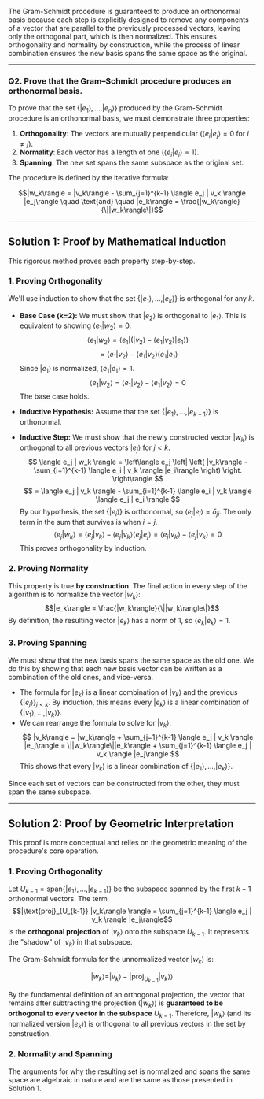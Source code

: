 The Gram-Schmidt procedure is guaranteed to produce an orthonormal basis because each step is explicitly designed to remove any components of a vector that are parallel to the previously processed vectors, leaving only the orthogonal part, which is then normalized. This ensures orthogonality and normality by construction, while the process of linear combination ensures the new basis spans the same space as the original.

***

### **Q2. Prove that the Gram–Schmidt procedure produces an orthonormal basis.**

To prove that the set $\{|e_1\rangle, \dots, |e_n\rangle\}$ produced by the Gram-Schmidt procedure is an orthonormal basis, we must demonstrate three properties:
1.  **Orthogonality**: The vectors are mutually perpendicular ($\langle e_i | e_j \rangle = 0$ for $i \neq j$).
2.  **Normality**: Each vector has a length of one ($\langle e_i | e_i \rangle = 1$).
3.  **Spanning**: The new set spans the same subspace as the original set.

The procedure is defined by the iterative formula:

$$|w_k\rangle = |v_k\rangle - \sum_{j=1}^{k-1} \langle e_j | v_k \rangle |e_j\rangle \quad \text{and} \quad |e_k\rangle = \frac{|w_k\rangle}{\||w_k\rangle\|}$$

---

## **Solution 1: Proof by Mathematical Induction**

This rigorous method proves each property step-by-step.

### **1. Proving Orthogonality**
We'll use induction to show that the set $\{|e_1\rangle, \dots, |e_k\rangle\}$ is orthogonal for any $k$.

* **Base Case (k=2):** We must show that $|e_2\rangle$ is orthogonal to $|e_1\rangle$. This is equivalent to showing $\langle e_1 | w_2 \rangle = 0$.
    $$
    \langle e_1 | w_2 \rangle = \langle e_1 | \left( |v_2\rangle - \langle e_1 | v_2 \rangle |e_1\rangle \right)
    $$
    $$
    = \langle e_1 | v_2 \rangle - \langle e_1 | v_2 \rangle \langle e_1 | e_1 \rangle
    $$
    Since $|e_1\rangle$ is normalized, $\langle e_1 | e_1 \rangle = 1$.
    $$
    \langle e_1 | w_2 \rangle = \langle e_1 | v_2 \rangle - \langle e_1 | v_2 \rangle = 0
    $$
    The base case holds.

* **Inductive Hypothesis:** Assume that the set $\{|e_1\rangle, \dots, |e_{k-1}\rangle\}$ is orthonormal.

* **Inductive Step:** We must show that the newly constructed vector $|w_k\rangle$ is orthogonal to all previous vectors $|e_j\rangle$ for $j < k$.
    $$
    \langle e_j | w_k \rangle = \left\langle e_j \left| \left( |v_k\rangle - \sum_{i=1}^{k-1} \langle e_i | v_k \rangle |e_i\rangle \right) \right. \right\rangle
    $$
    $$
    = \langle e_j | v_k \rangle - \sum_{i=1}^{k-1} \langle e_i | v_k \rangle \langle e_j | e_i \rangle
    $$
    By our hypothesis, the set $\{|e_i\rangle\}$ is orthonormal, so $\langle e_j | e_i \rangle = \delta_{ji}$. The only term in the sum that survives is when $i=j$.
    $$
    \langle e_j | w_k \rangle = \langle e_j | v_k \rangle - \langle e_j | v_k \rangle \langle e_j | e_j \rangle = \langle e_j | v_k \rangle - \langle e_j | v_k \rangle = 0
    $$
    This proves orthogonality by induction.

### **2. Proving Normality**
This property is true **by construction**. The final action in every step of the algorithm is to normalize the vector $|w_k\rangle$:
$$|e_k\rangle = \frac{|w_k\rangle}{\||w_k\rangle\|}$$
By definition, the resulting vector $|e_k\rangle$ has a norm of 1, so $\langle e_k | e_k \rangle = 1$.

### **3. Proving Spanning**
We must show that the new basis spans the same space as the old one. We do this by showing that each new basis vector can be written as a combination of the old ones, and vice-versa.
* The formula for $|e_k\rangle$ is a linear combination of $|v_k\rangle$ and the previous $\{|e_j\rangle\}_{j<k}$. By induction, this means every $|e_k\rangle$ is a linear combination of $\{|v_1\rangle, \dots, |v_k\rangle\}$.
* We can rearrange the formula to solve for $|v_k\rangle$:
    $$
    |v_k\rangle = |w_k\rangle + \sum_{j=1}^{k-1} \langle e_j | v_k \rangle |e_j\rangle = \||w_k\rangle\||e_k\rangle + \sum_{j=1}^{k-1} \langle e_j | v_k \rangle |e_j\rangle
    $$
    This shows that every $|v_k\rangle$ is a linear combination of $\{|e_1\rangle, \dots, |e_k\rangle\}$.

Since each set of vectors can be constructed from the other, they must span the same subspace.

---

## **Solution 2: Proof by Geometric Interpretation**

This proof is more conceptual and relies on the geometric meaning of the procedure's core operation. 

### **1. Proving Orthogonality**
Let $U_{k-1} = \text{span}\{|e_1\rangle, \dots, |e_{k-1}\rangle\}$ be the subspace spanned by the first $k-1$ orthonormal vectors. The term
$$|\text{proj}_{U_{k-1}} |v_k\rangle \rangle = \sum_{j=1}^{k-1} \langle e_j | v_k \rangle |e_j\rangle$$
is the **orthogonal projection** of $|v_k\rangle$ onto the subspace $U_{k-1}$. It represents the "shadow" of $|v_k\rangle$ in that subspace.

The Gram-Schmidt formula for the unnormalized vector $|w_k\rangle$ is:

$$|w_k\rangle = |v_k\rangle - |\text{proj}_{U_{k-1}} |v_k\rangle \rangle$$

By the fundamental definition of an orthogonal projection, the vector that remains after subtracting the projection ($|w_k\rangle$) is **guaranteed to be orthogonal to every vector in the subspace** $U_{k-1}$. Therefore, $|w_k\rangle$ (and its normalized version $|e_k\rangle$) is orthogonal to all previous vectors in the set by construction.

### **2. Normality and Spanning**
The arguments for why the resulting set is normalized and spans the same space are algebraic in nature and are the same as those presented in Solution 1.